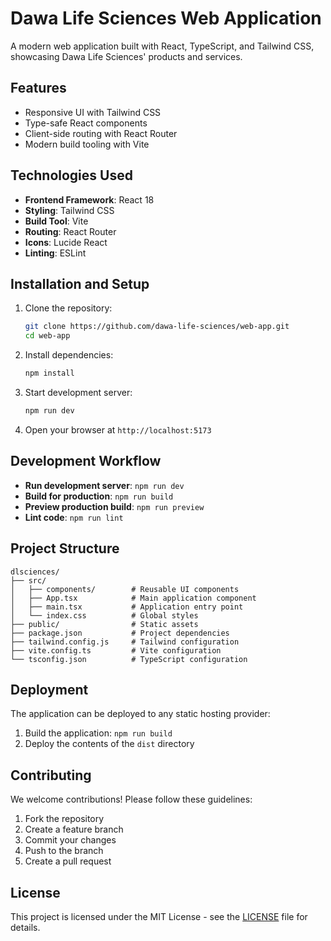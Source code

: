 # Dawa Life Sciences Web Application

A modern web application built with React, TypeScript, and Tailwind CSS, showcasing Dawa Life Sciences' products and services.

## Features
- Responsive UI with Tailwind CSS
- Type-safe React components
- Client-side routing with React Router
- Modern build tooling with Vite

## Technologies Used
- **Frontend Framework**: React 18
- **Styling**: Tailwind CSS
- **Build Tool**: Vite
- **Routing**: React Router
- **Icons**: Lucide React
- **Linting**: ESLint

## Installation and Setup

1. Clone the repository:
   ```bash
   git clone https://github.com/dawa-life-sciences/web-app.git
   cd web-app
   ```

2. Install dependencies:
   ```bash
   npm install
   ```

3. Start development server:
   ```bash
   npm run dev
   ```

4. Open your browser at `http://localhost:5173`

## Development Workflow

- **Run development server**: `npm run dev`
- **Build for production**: `npm run build`
- **Preview production build**: `npm run preview`
- **Lint code**: `npm run lint`

## Project Structure

```
dlsciences/
├── src/
│   ├── components/        # Reusable UI components
│   ├── App.tsx            # Main application component
│   ├── main.tsx           # Application entry point
│   └── index.css          # Global styles
├── public/                # Static assets
├── package.json           # Project dependencies
├── tailwind.config.js     # Tailwind configuration
├── vite.config.ts         # Vite configuration
└── tsconfig.json          # TypeScript configuration
```

## Deployment

The application can be deployed to any static hosting provider:
1. Build the application: `npm run build`
2. Deploy the contents of the `dist` directory

## Contributing

We welcome contributions! Please follow these guidelines:
1. Fork the repository
2. Create a feature branch
3. Commit your changes
4. Push to the branch
5. Create a pull request

## License

This project is licensed under the MIT License - see the [LICENSE](LICENSE) file for details.